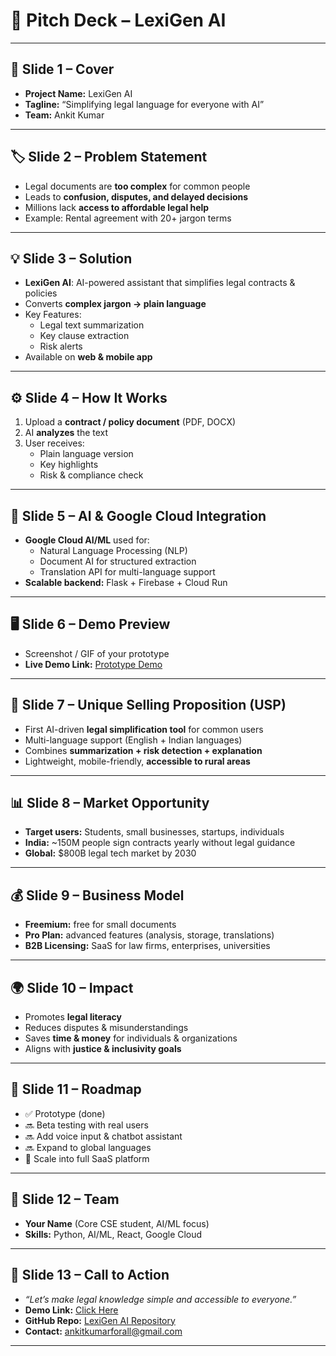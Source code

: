 # 📑 Pitch Deck – LexiGen AI

---

## 🎯 Slide 1 – Cover
- **Project Name:** LexiGen AI  
- **Tagline:** “Simplifying legal language for everyone with AI”  
- **Team:** Ankit Kumar 

---

## 🏷️ Slide 2 – Problem Statement
- Legal documents are **too complex** for common people  
- Leads to **confusion, disputes, and delayed decisions**  
- Millions lack **access to affordable legal help**  
- Example: Rental agreement with 20+ jargon terms  

---

## 💡 Slide 3 – Solution
- **LexiGen AI**: AI-powered assistant that simplifies legal contracts & policies  
- Converts **complex jargon → plain language**  
- Key Features:  
  - Legal text summarization  
  - Key clause extraction  
  - Risk alerts  
- Available on **web & mobile app**  

---

## ⚙️ Slide 4 – How It Works
1. Upload a **contract / policy document** (PDF, DOCX)  
2. AI **analyzes** the text  
3. User receives:  
   - Plain language version  
   - Key highlights  
   - Risk & compliance check  

---

## 🤖 Slide 5 – AI & Google Cloud Integration
- **Google Cloud AI/ML** used for:  
  - Natural Language Processing (NLP)  
  - Document AI for structured extraction  
  - Translation API for multi-language support  
- **Scalable backend:** Flask + Firebase + Cloud Run  

---

## 🖥️ Slide 6 – Demo Preview
- Screenshot / GIF of your prototype  
- **Live Demo Link:** [Prototype Demo](https://www.blackbox.ai/share/dc1ae3fb-5675-4af8-a726-42ff3e0237de?fullScreen=true)  

---

## 🌟 Slide 7 – Unique Selling Proposition (USP)
- First AI-driven **legal simplification tool** for common users  
- Multi-language support (English + Indian languages)  
- Combines **summarization + risk detection + explanation**  
- Lightweight, mobile-friendly, **accessible to rural areas**  

---

## 📊 Slide 8 – Market Opportunity
- **Target users:** Students, small businesses, startups, individuals  
- **India:** ~150M people sign contracts yearly without legal guidance  
- **Global:** $800B legal tech market by 2030  

---

## 💰 Slide 9 – Business Model
- **Freemium:** free for small documents  
- **Pro Plan:** advanced features (analysis, storage, translations)  
- **B2B Licensing:** SaaS for law firms, enterprises, universities  

---

## 🌍 Slide 10 – Impact
- Promotes **legal literacy**  
- Reduces disputes & misunderstandings  
- Saves **time & money** for individuals & organizations  
- Aligns with **justice & inclusivity goals**  

---

## 🚀 Slide 11 – Roadmap
- ✅ Prototype (done)  
- 🔜 Beta testing with real users  
- 🔜 Add voice input & chatbot assistant  
- 🔜 Expand to global languages  
- 🚀 Scale into full SaaS platform  

---

## 👥 Slide 12 – Team
- **Your Name** (Core CSE student, AI/ML focus)  
- **Skills:** Python, AI/ML, React, Google Cloud  

---

## 📢 Slide 13 – Call to Action
- *“Let’s make legal knowledge simple and accessible to everyone.”*  
- **Demo Link:** [Click Here](https://www.blackbox.ai/share/dc1ae3fb-5675-4af8-a726-42ff3e0237de?fullScreen=true)  
- **GitHub Repo:** [LexiGen AI Repository](https://github.com/ankitkumar04100/lexigen-ai)
- **Contact:** ankitkumarforall@gmail.com

---
